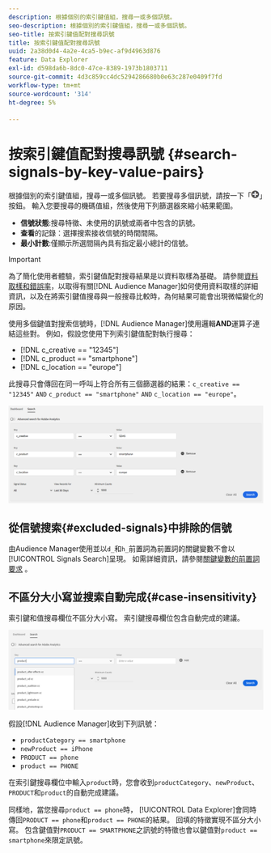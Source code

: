 ```yaml
---
description: 根據個別的索引鍵值組，搜尋一或多個訊號。
seo-description: 根據個別的索引鍵值組，搜尋一或多個訊號。
seo-title: 按索引鍵值配對搜尋訊號
title: 按索引鍵值配對搜尋訊號
uuid: 2a38d0d4-4a2e-4ca5-b9ec-af9d4963d876
feature: Data Explorer
exl-id: d598da6b-8dc0-47ce-8389-1973b1803711
source-git-commit: 4d3c859cc4dc5294286680b0e63c287e0409f7fd
workflow-type: tm+mt
source-wordcount: '314'
ht-degree: 5%

---
```


# 按索引鍵值配對搜尋訊號 {#search-signals-by-key-value-pairs}

根據個別的索引鍵值組，搜尋一或多個訊號。
若要搜尋多個訊號，請按一下「![新增](assets/icon_add.png)」按鈕。 輸入您要搜尋的機碼值組，然後使用下列篩選器來縮小結果範圍。

* **信號狀態**:搜尋特徵、未使用的訊號或兩者中包含的訊號。
* **查看**&#x200B;的記錄：選擇搜索接收信號的時間間隔。
* **最小計數**:僅顯示所選間隔內具有指定最小總計的信號。

>[!IMPORTANT]
>
>為了簡化使用者體驗，索引鍵值配對搜尋結果是以資料取樣為基礎。 請參閱[資料取樣和錯誤率](/help/using/reporting/report-sampling.md)，以取得有關[!DNL Audience Manager]如何使用資料取樣的詳細資訊，以及在將索引鍵值搜尋與一般搜尋比較時，為何結果可能會出現微幅變化的原因。

使用多個鍵值對搜索信號時，[!DNL Audience Manager]使用邏輯&#x200B;**AND**&#x200B;運算子連結這些對。 例如，假設您使用下列索引鍵值配對執行搜尋：

* [!DNL c_creative == "12345"]
* [!DNL c_product == "smartphone"]
* [!DNL c_location == "europe"]

此搜尋只會傳回在同一呼叫上符合所有三個篩選器的結果：`c_creative == "12345"` `AND` `c_product == "smartphone"` `AND` `c_location == "europe"`。

![](assets/signals-search.png)

## 從信號搜索{#excluded-signals}中排除的信號

由Audience Manager使用並以`d_`和`h_`前置詞為前置詞的關鍵變數不會以[!UICONTROL Signals Search]呈現。 如需詳細資訊，請參閱[關鍵變數的前置詞要求](../../traits/trait-variable-prefixes.md) 。

## 不區分大小寫並搜索自動完成{#case-insensitivity}

索引鍵和值搜尋欄位不區分大小寫。 索引鍵搜尋欄位包含自動完成的建議。

![](assets/signal-search-suggestions.png)

假設[!DNL Audience Manager]收到下列訊號：

* `productCategory == smartphone`
* `newProduct == iPhone`
* `PRODUCT == phone`
* `product == PHONE`

在索引鍵搜尋欄位中輸入`product`時，您會收到`productCategory`、`newProduct`、`PRODUCT`和`product`的自動完成建議。

同樣地，當您搜尋`product == phone`時， [!UICONTROL Data Explorer]會同時傳回`PRODUCT == phone`和`product == PHONE`的結果。
回填的特徵實現不區分大小寫。 包含鍵值對`PRODUCT == SMARTPHONE`之訊號的特徵也會以鍵值對`product == smartphone`來限定訊號。

